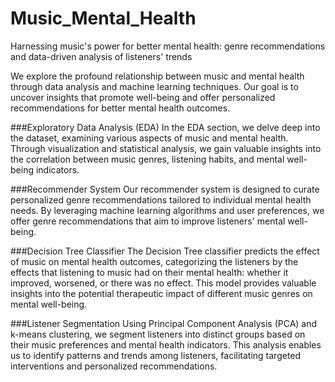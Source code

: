 # Music_Mental_Health
Harnessing music's power for better mental health: genre recommendations and data-driven analysis of listeners' trends

We explore the profound relationship between music and mental health through data analysis and machine learning techniques. Our goal is to uncover insights that promote well-being and offer personalized recommendations for better mental health outcomes.

###Exploratory Data Analysis (EDA)
In the EDA section, we delve deep into the dataset, examining various aspects of music and mental health. Through visualization and statistical analysis, we gain valuable insights into the correlation between music genres, listening habits, and mental well-being indicators.

###Recommender System
Our recommender system is designed to curate personalized genre recommendations tailored to individual mental health needs. By leveraging machine learning algorithms and user preferences, we offer genre recommendations that aim to improve listeners' mental well-being.

###Decision Tree Classifier
The Decision Tree classifier predicts the effect of music on mental health outcomes, categorizing the listeners by the effects that listening to music had on their mental health: whether it improved, worsened, or there was no effect. This model provides valuable insights into the potential therapeutic impact of different music genres on mental well-being.

###Listener Segmentation
Using Principal Component Analysis (PCA) and k-means clustering, we segment listeners into distinct groups based on their music preferences and mental health indicators. This analysis enables us to identify patterns and trends among listeners, facilitating targeted interventions and personalized recommendations.
